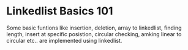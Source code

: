 # Linkedlist Basics 101

Some basic funtions like insertion, deletion, array to linkedlist, finding length, insert at specific posistion, circular checking, amking linear to circular etc.. are implemented using linkedlist.
